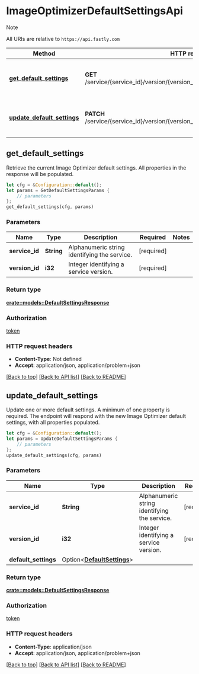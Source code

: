 # ImageOptimizerDefaultSettingsApi

> [!NOTE]
> All URIs are relative to `https://api.fastly.com`

Method | HTTP request | Description
------ | ------------ | -----------
[**get_default_settings**](ImageOptimizerDefaultSettingsApi.md#get_default_settings) | **GET** /service/{service_id}/version/{version_id}/image_optimizer_default_settings | Get current Image Optimizer Default Settings
[**update_default_settings**](ImageOptimizerDefaultSettingsApi.md#update_default_settings) | **PATCH** /service/{service_id}/version/{version_id}/image_optimizer_default_settings | Update Image Optimizer Default Settings



## get_default_settings

Retrieve the current Image Optimizer default settings. All properties in the response will be populated. 

```rust
let cfg = &Configuration::default();
let params = GetDefaultSettingsParams {
    // parameters
};
get_default_settings(cfg, params)
```

### Parameters


Name | Type | Description  | Required | Notes
------------- | ------------- | ------------- | ------------- | -------------
**service_id** | **String** | Alphanumeric string identifying the service. | [required] |
**version_id** | **i32** | Integer identifying a service version. | [required] |

### Return type

[**crate::models::DefaultSettingsResponse**](DefaultSettingsResponse.md)

### Authorization

[token](../README.md#token)

### HTTP request headers

- **Content-Type**: Not defined
- **Accept**: application/json, application/problem+json

[[Back to top]](#) [[Back to API list]](../README.md#documentation-for-api-endpoints) [[Back to README]](../README.md)


## update_default_settings

Update one or more default settings. A minimum of one property is required. The endpoint will respond with the new Image Optimizer default settings, with all properties populated. 

```rust
let cfg = &Configuration::default();
let params = UpdateDefaultSettingsParams {
    // parameters
};
update_default_settings(cfg, params)
```

### Parameters


Name | Type | Description  | Required | Notes
------------- | ------------- | ------------- | ------------- | -------------
**service_id** | **String** | Alphanumeric string identifying the service. | [required] |
**version_id** | **i32** | Integer identifying a service version. | [required] |
**default_settings** | Option\<[**DefaultSettings**](DefaultSettings.md)> |  |  |

### Return type

[**crate::models::DefaultSettingsResponse**](DefaultSettingsResponse.md)

### Authorization

[token](../README.md#token)

### HTTP request headers

- **Content-Type**: application/json
- **Accept**: application/json, application/problem+json

[[Back to top]](#) [[Back to API list]](../README.md#documentation-for-api-endpoints) [[Back to README]](../README.md)

